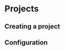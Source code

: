 <!--
title: Projects
subtitle: Core Concepts
-->
# Projects

## Creating a project

## Configuration

